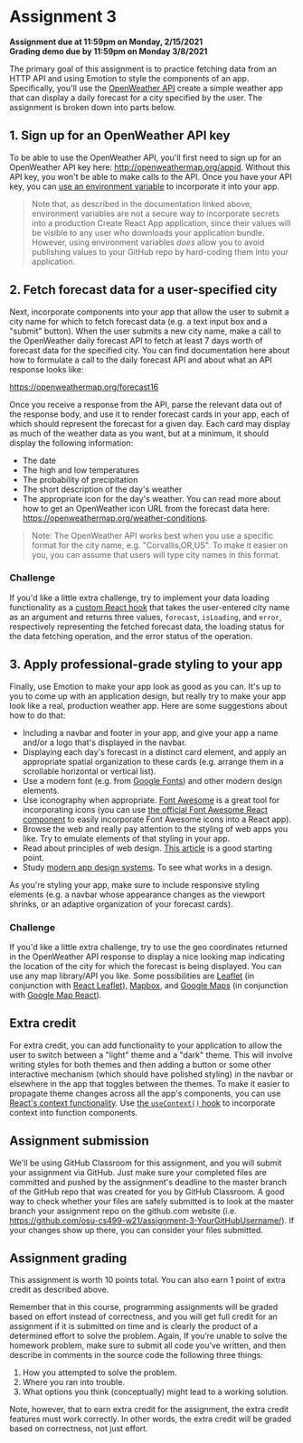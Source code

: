 # Assignment 3

**Assignment due at 11:59pm on Monday, 2/15/2021**<br>
**Grading demo due by 11:59pm on Monday 3/8/2021**

The primary goal of this assignment is to practice fetching data from an HTTP API and using Emotion to style the components of an app.  Specifically, you'll use the [OpenWeather API](https://openweathermap.org/api) create a simple weather app that can display a daily forecast for a city specified by the user.  The assignment is broken down into parts below.

## 1. Sign up for an OpenWeather API key

To be able to use the OpenWeather API, you'll first need to sign up for an OpenWeather API key here: http://openweathermap.org/appid. Without this API key, you won't be able to make calls to the API.  Once you have your API key, you can [use an environment variable](https://create-react-app.dev/docs/adding-custom-environment-variables) to incorporate it into your app.

> Note that, as described in the documentation linked above, environment variables are not a secure way to incorporate secrets into a production Create React App application, since their values will be visible to any user who downloads your application bundle.  However, using environment variables *does* allow you to avoid publishing values to your GitHub repo by hard-coding them into your application.

## 2. Fetch forecast data for a user-specified city

Next, incorporate components into your app that allow the user to submit a city name for which to fetch forecast data (e.g. a text input box and a "submit" button).  When the user submits a new city name, make a call to the OpenWeather daily forecast API to fetch at least 7 days worth of forecast data for the specified city.  You can find documentation here about how to formulate a call to the daily forecast API and about what an API response looks like:

https://openweathermap.org/forecast16

Once you receive a response from the API, parse the relevant data out of the response body, and use it to render forecast cards in your app, each of which should represent the forecast for a given day.  Each card may display as much of the weather data as you want, but at a minimum, it should display the following information:
  * The date
  * The high and low temperatures
  * The probability of precipitation
  * The short description of the day's weather
  * The appropriate icon for the day's weather.  You can read more about how to get an OpenWeather icon URL from the forecast data here: https://openweathermap.org/weather-conditions.

> Note: The OpenWeather API works best when you use a specific format for the city name, e.g. "Corvallis,OR,US".  To make it easier on you, you can assume that users will type city names in this format.

### Challenge

If you'd like a little extra challenge, try to implement your data loading functionality as a [custom React hook](https://reactjs.org/docs/hooks-custom.html) that takes the user-entered city name as an argument and returns three values, `forecast`, `isLoading`, and `error`, respectively representing the fetched forecast data, the loading status for the data fetching operation, and the error status of the operation.

## 3. Apply professional-grade styling to your app

Finally, use Emotion to make your app look as good as you can.  It's up to you to come up with an application design, but really try to make your app look like a real, production weather app.  Here are some suggestions about how to do that:
  * Including a navbar and footer in your app, and give your app a name and/or a logo that's displayed in the navbar.
  * Displaying each day's forecast in a distinct card element, and apply an appropriate spatial organization to these cards (e.g. arrange them in a scrollable horizontal or vertical list).
  * Use a modern font (e.g. from [Google Fonts](https://fonts.google.com)) and other modern design elements.
  * Use iconography when appropriate.  [Font Awesome](https://fontawesome.com/) is a great tool for incorporating icons (you can use [the official Font Awesome React component](https://fontawesome.com/how-to-use/on-the-web/using-with/react) to easily incorporate Font Awesome icons into a React app).
  * Browse the web and really pay attention to the styling of web apps you like.  Try to emulate elements of that styling in your app.
  * Read about principles of web design.  [This article](https://xd.adobe.com/ideas/principles/web-design/web-page-design/) is a good starting point.
  * Study [modern app design systems](https://designsystemsrepo.com/design-systems-recent/). To see what works in a design.

As you're styling your app, make sure to include responsive styling elements (e.g. a navbar whose appearance changes as the viewport shrinks, or an adaptive organization of your forecast cards).

### Challenge

If you'd like a little extra challenge, try to use the geo coordinates returned in the OpenWeather API response to display a nice looking map indicating the location of the city for which the forecast is being displayed.  You can use any map library/API you like.  Some possibilities are [Leaflet](https://leafletjs.com/) (in conjunction with [React Leaflet](https://react-leaflet.js.org/)), [Mapbox](https://www.mapbox.com/), and [Google Maps](https://developers.google.com/maps/documentation/javascript/overview) (in conjunction with [Google Map React](https://www.npmjs.com/package/google-map-react)).

## Extra credit

For extra credit, you can add functionality to your application to allow the user to switch between a "light" theme and a "dark" theme.  This will involve writing styles for both themes and then adding a button or some other interactive mechanism (which should have polished styling) in the navbar or elsewhere in the app that toggles between the themes.  To make it easier to propagate theme changes across all the app's components, you can use [React's context functionality](https://reactjs.org/docs/context.html).  Use [the `useContext()` hook](https://reactjs.org/docs/hooks-reference.html#usecontext) to incorporate context into function components.

## Assignment submission

We'll be using GitHub Classroom for this assignment, and you will submit your assignment via GitHub.  Just make sure your completed files are committed and pushed by the assignment's deadline to the master branch of the GitHub repo that was created for you by GitHub Classroom.  A good way to check whether your files are safely submitted is to look at the master branch your assignment repo on the github.com website (i.e. https://github.com/osu-cs499-w21/assignment-3-YourGitHubUsername/). If your changes show up there, you can consider your files submitted.

## Assignment grading

This assignment is worth 10 points total.  You can also earn 1 point of extra credit as described above.

Remember that in this course, programming assignments will be graded based on effort instead of correctness, and you will get full credit for an assignment if it is submitted on time and is clearly the product of a determined effort to solve the problem.  Again, If you’re unable to solve the homework problem, make sure to submit all code you’ve written, and then describe in comments in the source code the following three things:
  1. How you attempted to solve the problem.
  2. Where you ran into trouble.
  3. What options you think (conceptually) might lead to a working solution.

Note, however, that to earn extra credit for the assignment, the extra credit features must work correctly.  In other words, the extra credit will be graded based on correctness, not just effort.
